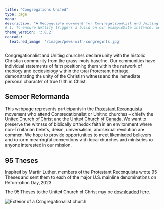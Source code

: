 ```yaml
---
title: "Congregations United"
type: page
menu:
description: "A Reconquista movement for Congregationalist and Uniting churches"
# 1. To ensure Netlify triggers a build on our exampleSite instance, we need to change a file in the exampleSite directory.
theme_version: '2.8.2'
cascade:
  featured_image: '/images/pews-with-congregants.jpg'
---
```

Congregationalist and Uniting churches declare unity with the historic Christian community from the grass-roots baseline. Our communities have individual statements of faith positioning them within the network of theology and ecclesiology within the total Protestant heritage, demonstrating the unity of the Christian witness and the immediate personal character of true faith in Christ.

## Semper Reformanda

This webpage represents participants in the [Protestant Reconquista](https://www.operationreconquista.com/) movement who attend Congregationalist or Uniting churches – chiefly the [United Church of Christ](https://www.ucc.org/) and the [United Church of Canada](https://united-church.ca/). We want to preserve the witness of biblically orthodox faith in an environment where non-Trinitarian beliefs, deism, universalism, and sexual revolution are common. We hope to provide opportunities to meet likeminded believers and to form meaningful connections with local churches and ministries to anyone interested in our mission.

## 95 Theses

Inspired by Martin Luther, members of the Protestant Reconquista wrote 95 Theses and sent them to each of the major U.S. mainline denominations on Reformation Day, 2023.

The 95 Theses to the United Church of Christ may be [downloaded](ucc-theses-2023.pdf) here.

![Exterior of a Congregationalist church](images/church-exterior.jpg)